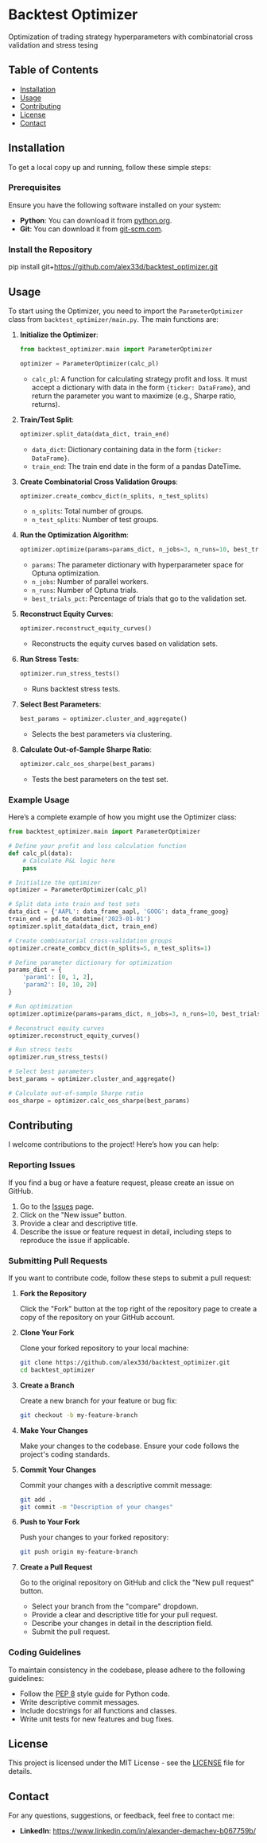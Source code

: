 # Backtest Optimizer
Optimization of trading strategy hyperparameters with combinatorial cross validation and stress tesing

## Table of Contents

- [Installation](#installation)
- [Usage](#usage)
- [Contributing](#contributing)
- [License](#license)
- [Contact](#contact)

## Installation

To get a local copy up and running, follow these simple steps:

### Prerequisites

Ensure you have the following software installed on your system:

- **Python**: You can download it from [python.org](https://www.python.org/downloads/).
- **Git**: You can download it from [git-scm.com](https://git-scm.com/downloads).

### Install the Repository

pip install git+https://github.com/alex33d/backtest_optimizer.git

## Usage

To start using the Optimizer, you need to import the `ParameterOptimizer` class from `backtest_optimizer/main.py`. The main functions are:

1. **Initialize the Optimizer**:

    ```python
    from backtest_optimizer.main import ParameterOptimizer

    optimizer = ParameterOptimizer(calc_pl)
    ```

    - `calc_pl`: A function for calculating strategy profit and loss. It must accept a dictionary with data in the form `{ticker: DataFrame}`, and return the parameter you want to maximize (e.g., Sharpe ratio, returns).

2. **Train/Test Split**:

    ```python
    optimizer.split_data(data_dict, train_end)
    ```

    - `data_dict`: Dictionary containing data in the form `{ticker: DataFrame}`.
    - `train_end`: The train end date in the form of a pandas DateTime.

3. **Create Combinatorial Cross Validation Groups**:

    ```python
    optimizer.create_combcv_dict(n_splits, n_test_splits)
    ```

    - `n_splits`: Total number of groups.
    - `n_test_splits`: Number of test groups.

4. **Run the Optimization Algorithm**:

    ```python
    optimizer.optimize(params=params_dict, n_jobs=3, n_runs=10, best_trials_pct=0.25)
    ```

    - `params`: The parameter dictionary with hyperparameter space for Optuna optimization.
    - `n_jobs`: Number of parallel workers.
    - `n_runs`: Number of Optuna trials.
    - `best_trials_pct`: Percentage of trials that go to the validation set.

5. **Reconstruct Equity Curves**:

    ```python
    optimizer.reconstruct_equity_curves()
    ```

    - Reconstructs the equity curves based on validation sets.

6. **Run Stress Tests**:

    ```python
    optimizer.run_stress_tests()
    ```

    - Runs backtest stress tests.

7. **Select Best Parameters**:

    ```python
    best_params = optimizer.cluster_and_aggregate()
    ```

    - Selects the best parameters via clustering.

8. **Calculate Out-of-Sample Sharpe Ratio**:

    ```python
    optimizer.calc_oos_sharpe(best_params)
    ```

    - Tests the best parameters on the test set.

### Example Usage

Here’s a complete example of how you might use the Optimizer class:

```python
from backtest_optimizer.main import ParameterOptimizer

# Define your profit and loss calculation function
def calc_pl(data):
    # Calculate P&L logic here
    pass

# Initialize the optimizer
optimizer = ParameterOptimizer(calc_pl)

# Split data into train and test sets
data_dict = {'AAPL': data_frame_aapl, 'GOOG': data_frame_goog}
train_end = pd.to_datetime('2023-01-01')
optimizer.split_data(data_dict, train_end)

# Create combinatorial cross-validation groups
optimizer.create_combcv_dict(n_splits=5, n_test_splits=1)

# Define parameter dictionary for optimization
params_dict = {
    'param1': [0, 1, 2],
    'param2': [0, 10, 20]
}

# Run optimization
optimizer.optimize(params=params_dict, n_jobs=3, n_runs=10, best_trials_pct=0.25)

# Reconstruct equity curves
optimizer.reconstruct_equity_curves()

# Run stress tests
optimizer.run_stress_tests()

# Select best parameters
best_params = optimizer.cluster_and_aggregate()

# Calculate out-of-sample Sharpe ratio
oos_sharpe = optimizer.calc_oos_sharpe(best_params)
```


## Contributing

I welcome contributions to the project! Here’s how you can help:

### Reporting Issues

If you find a bug or have a feature request, please create an issue on GitHub.

1. Go to the [Issues](https://github.com/yourusername/my-python-project/issues) page.
2. Click on the "New issue" button.
3. Provide a clear and descriptive title.
4. Describe the issue or feature request in detail, including steps to reproduce the issue if applicable.

### Submitting Pull Requests

If you want to contribute code, follow these steps to submit a pull request:

1. **Fork the Repository**

    Click the "Fork" button at the top right of the repository page to create a copy of the repository on your GitHub account.

2. **Clone Your Fork**

    Clone your forked repository to your local machine:

    ```bash
    git clone https://github.com/alex33d/backtest_optimizer.git
    cd backtest_optimizer
    ```

3. **Create a Branch**

    Create a new branch for your feature or bug fix:

    ```bash
    git checkout -b my-feature-branch
    ```

4. **Make Your Changes**

    Make your changes to the codebase. Ensure your code follows the project's coding standards.

5. **Commit Your Changes**

    Commit your changes with a descriptive commit message:

    ```bash
    git add .
    git commit -m "Description of your changes"
    ```

6. **Push to Your Fork**

    Push your changes to your forked repository:

    ```bash
    git push origin my-feature-branch
    ```

7. **Create a Pull Request**

    Go to the original repository on GitHub and click the "New pull request" button.

    - Select your branch from the "compare" dropdown.
    - Provide a clear and descriptive title for your pull request.
    - Describe your changes in detail in the description field.
    - Submit the pull request.

### Coding Guidelines

To maintain consistency in the codebase, please adhere to the following guidelines:

- Follow the [PEP 8](https://www.python.org/dev/peps/pep-0008/) style guide for Python code.
- Write descriptive commit messages.
- Include docstrings for all functions and classes.
- Write unit tests for new features and bug fixes.

## License

This project is licensed under the MIT License - see the [LICENSE](LICENSE) file for details.

## Contact

For any questions, suggestions, or feedback, feel free to contact me:

- **LinkedIn**: https://www.linkedin.com/in/alexander-demachev-b067759b/



